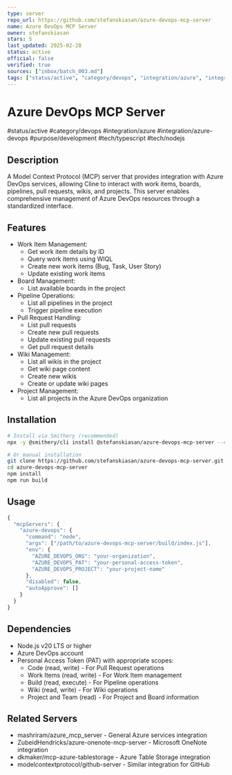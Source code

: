 ```yaml
---
type: server
repo_url: https://github.com/stefanskiasan/azure-devops-mcp-server
name: Azure DevOps MCP Server
owner: stefanskiasan
stars: 5
last_updated: 2025-02-28
status: active
official: false
verified: true
sources: ["inbox/batch_003.md"]
tags: ["status/active", "category/devops", "integration/azure", "integration/azure-devops", "purpose/development", "tech/typescript", "tech/nodejs"]
---
```


# Azure DevOps MCP Server

#status/active #category/devops #integration/azure #integration/azure-devops #purpose/development #tech/typescript #tech/nodejs

## Description

A Model Context Protocol (MCP) server that provides integration with Azure DevOps services, allowing Cline to interact with work items, boards, pipelines, pull requests, wikis, and projects. This server enables comprehensive management of Azure DevOps resources through a standardized interface.

## Features

- Work Item Management:
  - Get work item details by ID
  - Query work items using WIQL
  - Create new work items (Bug, Task, User Story)
  - Update existing work items
- Board Management:
  - List available boards in the project
- Pipeline Operations:
  - List all pipelines in the project
  - Trigger pipeline execution
- Pull Request Handling:
  - List pull requests
  - Create new pull requests
  - Update existing pull requests
  - Get pull request details
- Wiki Management:
  - List all wikis in the project
  - Get wiki page content
  - Create new wikis
  - Create or update wiki pages
- Project Management:
  - List all projects in the Azure DevOps organization

## Installation

```bash
# Install via Smithery (recommended)
npx -y @smithery/cli install @stefanskiasan/azure-devops-mcp-server --client claude

# Or manual installation
git clone https://github.com/stefanskiasan/azure-devops-mcp-server.git
cd azure-devops-mcp-server
npm install
npm run build
```

## Usage

```javascript
{
  "mcpServers": {
    "azure-devops": {
      "command": "node",
      "args": ["/path/to/azure-devops-mcp-server/build/index.js"],
      "env": {
        "AZURE_DEVOPS_ORG": "your-organization",
        "AZURE_DEVOPS_PAT": "your-personal-access-token",
        "AZURE_DEVOPS_PROJECT": "your-project-name"
      },
      "disabled": false,
      "autoApprove": []
    }
  }
}
```

## Dependencies

- Node.js v20 LTS or higher
- Azure DevOps account
- Personal Access Token (PAT) with appropriate scopes:
  - Code (read, write) - For Pull Request operations
  - Work Items (read, write) - For Work Item management
  - Build (read, execute) - For Pipeline operations
  - Wiki (read, write) - For Wiki operations
  - Project and Team (read) - For Project and Board information

## Related Servers

- mashriram/azure_mcp_server - General Azure services integration
- ZubeidHendricks/azure-onenote-mcp-server - Microsoft OneNote integration
- dkmaker/mcp-azure-tablestorage - Azure Table Storage integration
- modelcontextprotocol/github-server - Similar integration for GitHub